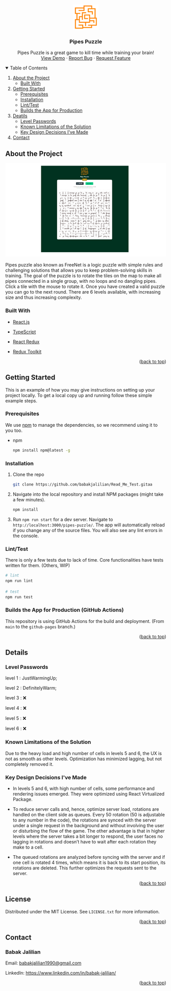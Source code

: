 <div id="top"></div>

<br />
<div align="center">
  <a href="https://github.com/babakjalilian/Read_Me_Test">
    <img src="public/maze.svg" alt="Logo" width="80" height="80">
  </a>

<h3 align="center">Pipes Puzzle</h3>

  <p align="center">
    Pipes Puzzle is a great game to kill time while training your brain!
    <br />
    <a href="https://babakjalilian.github.io/pipes-puzzle/">View Demo</a>
    ·
    <a href="https://github.com/babakjalilian/Read_Me_Test/issues">Report Bug</a>
    ·
    <a href="https://github.com/babakjalilian/Read_Me_Test/issues">Request Feature</a>
  </p>
</div>

<!-- TABLE OF CONTENTS -->
<details open>
  <summary>Table of Contents</summary>
  <ol>
    <li>
      <a href="#about-the-project">About the Project</a>
      <ul>
        <li><a href="#built-with">Built With</a></li>
      </ul>
    </li>
    <li>
      <a href="#getting-started">Getting Started</a>
      <ul>
        <li><a href="#prerequisites">Prerequisites</a></li>
        <li><a href="#installation">Installation</a></li>
        <li><a href="#linttest">Lint/Test</a></li>
        <li><a href="#builds-the-app-for-production-github-actions">Builds the App for Production</a></li>
      </ul>
    </li>
    <li>
      <a href="#details">Deatils</a>
      <ul>
        <li><a href="#level-passwords">Level Passwords</a></li>
        <li><a href="#known-limitations-of-the-solution">Known Limitations of the Solution</a></li>
        <li><a href="#key-design-decisions-ive-made">Key Design Decisions I've Made</a></li>
      </ul>
    </li>
    <li><a href="#Contact">Contact</a></li>
  </ol>
</details>

## About the Project

[![Product Name Screen Shot][product-screenshot]](https://github.com/babakjalilian/Read_Me_Test/blob/main/public/pipe-puzzle-cover.png)

Pipes puzzle also known as FreeNet is a logic puzzle with simple rules and challenging solutions that allows you to keep problem-solving skills in training. The goal of the puzzle is to rotate the tiles on the map to make all pipes connected in a single group, with no loops and no dangling pipes. Click a tile with the mouse to rotate it. Once you have created a valid puzzle you can go to the next round. There are 6 levels available, with increasing size and thus increasing complexity.

### Built With

- [React.js](https://reactjs.org/)
- [TypeScript](https://typescriptlang.org/)
- [React Redux](https://react-redux.js.org/)
- [Redux Toolkit](https://redux-toolkit.js.org/)

  <p align="right">(<a href="#top">back to top</a>)</p>

## Getting Started

This is an example of how you may give instructions on setting up your project locally.
To get a local copy up and running follow these simple example steps.

### Prerequisites

We use [npm](https://www.npmjs.com/) to manage the dependencies, so we recommend using it to you too.

- npm
  ```sh
  npm install npm@latest -g
  ```

### Installation

1. Clone the repo
   ```sh
   git clone https://github.com/babakjalilian/Read_Me_Test.gitaa
   ```
2. Navigate into the local repository and install NPM packages (might take a few minutes).

   ```sh
   npm install
   ```

3. Run `npm run start` for a dev server. Navigate to `http://localhost:3000/pipes-puzzle/`. The app will automatically reload if you change any of the source files. You will also see any lint errors in the console.

### Lint/Test

There is only a few tests due to lack of time. Core functionalities have tests written for them. (Others, WIP)

```sh
# lint
npm run lint

# test
npm run test
```

### Builds the App for Production (GitHub Actions)

This repository is using GitHub Actions for the build and deployment.
(From `main` to the `github-pages` branch.)

<p align="right">(<a href="#top">back to top</a>)</p>

## Details

### Level Passwords

level 1 : JustWarmingUp;

level 2 : DefinitelyWarm;

level 3 : ❌

level 4 : ❌

level 5 : ❌

level 6 : ❌

### Known Limitations of the Solution

Due to the heavy load and high number of cells in levels 5 and 6, the UX is not as smooth as other levels. Optimization has minimized lagging, but not completely removed it.

### Key Design Decisions I've Made

- In levels 5 and 6, with high number of cells, some performance and rendering issues emerged. They were optimized using React Virtualized Package.

- To reduce server calls and, hence, optimize server load, rotations are handled on the client side as queues. Every 50 rotation (50 is adjustable to any number in the code), the rotations are synced with the server under a single request in the background and without involving the user or disturbing the flow of the game.
  The other advantage is that in higher levels where the server takes a bit longer to respond, the user faces no lagging in rotations and doesn’t have to wait after each rotation they make to a cell.

- The queued rotations are analyzed before syncing with the server and if one cell is rotated 4 times, which means it is back to its start position, its rotations are deleted. This further optimizes the requests sent to the server.

<p align="right">(<a href="#top">back to top</a>)</p>

## License

Distributed under the MIT License. See `LICENSE.txt` for more information.

<p align="right">(<a href="#top">back to top</a>)</p>

## Contact

### Babak Jalilian

Email: babakjalilian1990@gmail.com

LinkedIn: https://www.linkedin.com/in/babak-jalilian/

<p align="right">(<a href="#top">back to top</a>)</p>

<!-- MARKDOWN LINKS & IMAGES -->
<!-- https://www.markdownguide.org/basic-syntax/#reference-style-links -->

[product-screenshot]: public/pipe-puzzle-cover.png
